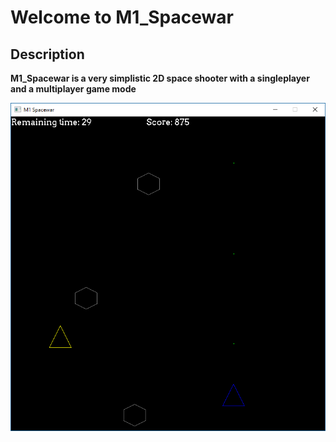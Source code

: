 # Welcome to M1_Spacewar

## Description
**M1_Spacewar is a very simplistic 2D space shooter with a singleplayer and a multiplayer game mode** 

![MultiplayerScreenshot](/doc/images/multiplayer_screenshot.png)